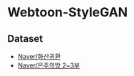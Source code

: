 # Webtoon-StyleGAN

## Dataset
* [Naver/화산귀환](https://comic.naver.com/webtoon/list?titleId=769209&weekday=wed)
* [Naver/은주의방 2~3부](https://comic.naver.com/webtoon/list?titleId=654138&weekday=tue)

